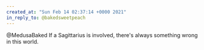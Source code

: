 ```yaml
---
created_at: "Sun Feb 14 02:37:14 +0000 2021"
in_reply_to: @bakedsweetpeach
---
```


@MedusaBaked If a Sagittarius is involved, there's always something wrong in this world.